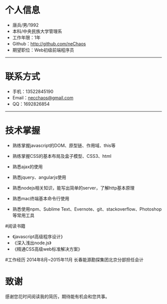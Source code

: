 # 个人信息

 - 唐兵/男/1992 
 - 本科/中央民族大学管理系 
 - 工作年限：1年
 - Github：http://github.com/neChaos
 - 期望职位：Web初级前端程序员

---
# 联系方式
- 手机：13522845190
- Email：necchaos@gmail.com
- QQ：1692826854

---
# 技术掌握
- 熟练掌握javascript的DOM、原型链、作用域、this等

- 熟练掌握CSS的基本布局及盒子模型、CSS3、html

- 熟悉ajax的使用

- 熟悉jquery、angularjs使用

- 熟悉nodejs相关知识，能写出简单的server，了解http基本原理

- 熟悉mac终端基本命令行使用

- 熟悉使用npm、Sublime Text、Evernote、git、stackoverflow、Photoshop等常用工具

#阅读书籍

- 《javascript高级程序设计》
- 《深入浅出node.js》
- 《精通CSS高级web标准解决方案》

#工作经历
2014年8月~2015年11月 长春能源勘探集团北京分部担任会计


# 致谢
感谢您花时间阅读我的简历，期待能有机会和您共事。
